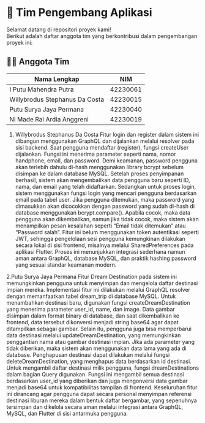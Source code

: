 # 👥 Tim Pengembang Aplikasi

Selamat datang di repositori proyek kami!  
Berikut adalah daftar anggota tim yang berkontribusi dalam pengembangan proyek ini:

## 🧑‍💻 Anggota Tim

| Nama Lengkap                     | NIM        |
|----------------------------------|------------|
| I Putu Mahendra Putra            | 42230061   |
| Willybrodus Stephanus Da Costa   | 42230015   |
| Putu Surya Jaya Permana          | 42230040   |
| Ni Made Rai Ardia Anggreni       | 42230019   |


1. Willybrodus Stephanus Da Costa
Fitur login dan register dalam sistem ini dibangun menggunakan GraphQL dan dijalankan melalui resolver pada sisi backend. Saat pengguna mendaftar (register), fungsi createUser dijalankan. Fungsi ini menerima parameter seperti nama, nomor handphone, email, dan password. Demi keamanan, password pengguna akan terlebih dahulu di-hash menggunakan library bcrypt sebelum disimpan ke dalam database MySQL. Setelah proses penyimpanan berhasil, sistem akan mengembalikan data pengguna baru seperti ID, nama, dan email yang telah didaftarkan. Sedangkan untuk proses login, sistem menggunakan fungsi login yang mencari pengguna berdasarkan email pada tabel user. Jika pengguna ditemukan, maka password yang dimasukkan akan dicocokkan dengan password yang sudah di-hash di database menggunakan bcrypt.compare(). Apabila cocok, maka data pengguna akan dikembalikan, namun jika tidak cocok, maka sistem akan menampilkan pesan kesalahan seperti “Email tidak ditemukan” atau “Password salah”. Fitur ini belum menggunakan token autentikasi seperti JWT, sehingga pengelolaan sesi pengguna kemungkinan dilakukan secara lokal di sisi frontend, misalnya melalui SharedPreferences pada aplikasi Flutter. Proses ini menunjukkan integrasi sederhana namun aman antara GraphQL, database MySQL, dan praktik hashing password yang sesuai standar keamanan modern.

2.Putu Surya Jaya Permana
Fitur Dream Destination pada sistem ini memungkinkan pengguna untuk menyimpan dan mengelola daftar destinasi impian mereka. Implementasi fitur ini dilakukan melalui GraphQL resolver dengan memanfaatkan tabel dream_trip di database MySQL. Untuk menambahkan destinasi baru, digunakan fungsi createDreamDestination yang menerima parameter user_id, name, dan image. Data gambar disimpan dalam format binary di database, dan saat dikembalikan ke frontend, data tersebut dikonversi menjadi string base64 agar dapat ditampilkan sebagai gambar. Selain itu, pengguna juga bisa memperbarui data destinasi melalui updateDreamDestination, yang memungkinkan penggantian nama atau gambar destinasi impian. Jika ada parameter yang tidak diberikan, maka sistem akan menggunakan data lama yang ada di database. Penghapusan destinasi dapat dilakukan melalui fungsi deleteDreamDestination, yang menghapus data berdasarkan id destinasi. Untuk mengambil daftar destinasi milik pengguna, fungsi dreamDestinations dalam bagian Query digunakan. Fungsi ini mengambil semua destinasi berdasarkan user_id yang diberikan dan juga mengonversi data gambar menjadi base64 untuk kompatibilitas tampilan di frontend. Keseluruhan fitur ini dirancang agar pengguna dapat secara personal menyimpan referensi destinasi liburan mereka dalam bentuk daftar bergambar, yang sepenuhnya tersimpan dan dikelola secara aman melalui integrasi antara GraphQL, MySQL, dan Flutter di sisi antarmuka pengguna.







